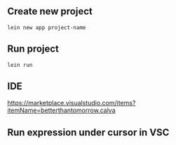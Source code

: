 ## Create new project 
`lein new app project-name`

## Run project 
`lein run`

## IDE
https://marketplace.visualstudio.com/items?itemName=betterthantomorrow.calva

## Run expression under cursor in VSC
